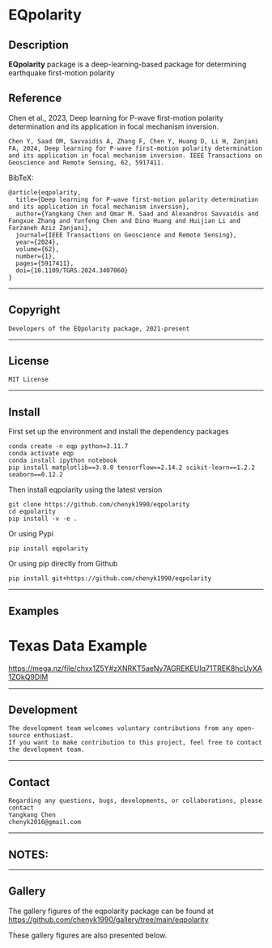 
**EQpolarity**
======

## Description

**EQpolarity** package is a deep-learning-based package for determining earthquake first-motion polarity

## Reference
Chen et al., 2023, Deep learning for P-wave first-motion polarity determination and its application in focal mechanism inversion.

	Chen Y, Saad OM, Savvaidis A, Zhang F, Chen Y, Huang D, Li H, Zanjani FA, 2024, Deep learning for P-wave first-motion polarity determination and its application in focal mechanism inversion. IEEE Transactions on Geoscience and Remote Sensing, 62, 5917411.

BibTeX:

	@article{eqpolarity,
	  title={Deep learning for P-wave first-motion polarity determination and its application in focal mechanism inversion},
	  author={Yangkang Chen and Omar M. Saad and Alexandros Savvaidis and Fangxue Zhang and Yunfeng Chen and Dino Huang and Huijian Li and Farzaneh Aziz Zanjani},
	  journal={IEEE Transactions on Geoscience and Remote Sensing},
	  year={2024},
	  volume={62},
	  number={1},
	  pages={5917411},
	  doi={10.1109/TGRS.2024.3407060}
	}
 
-----------
## Copyright
    Developers of the EQpolarity package, 2021-present
-----------

## License
    MIT License

-----------

## Install
First set up the environment and install the dependency packages

	conda create -n eqp python=3.11.7
	conda activate eqp
	conda install ipython notebook
	pip install matplotlib==3.8.0 tensorflow==2.14.2 scikit-learn==1.2.2 seaborn==0.12.2
	
Then install eqpolarity using the latest version

    git clone https://github.com/chenyk1990/eqpolarity
    cd eqpolarity
    pip install -v -e .
    
Or using Pypi

	pip install eqpolarity
	
Or using pip directly from Github

	pip install git+https://github.com/chenyk1990/eqpolarity
    
-----------
## Examples
# Texas Data Example
https://mega.nz/file/chxx1Z5Y#zXNRKT5aeNy7AGREKEUIq71TREK8hcUyXA1ZOkQ9DlM

-----------
## Development
    The development team welcomes voluntary contributions from any open-source enthusiast. 
    If you want to make contribution to this project, feel free to contact the development team. 

-----------
## Contact
    Regarding any questions, bugs, developments, or collaborations, please contact  
    Yangkang Chen
    chenyk2016@gmail.com

-----------
## NOTES:

-----------
## Gallery
The gallery figures of the eqpolarity package can be found at
    https://github.com/chenyk1990/gallery/tree/main/eqpolarity

These gallery figures are also presented below. 


